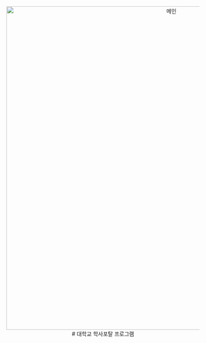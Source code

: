 <div align=center><img width="845" alt="메인" src="https://user-images.githubusercontent.com/113576529/235596313-87934a41-0f7c-4bd5-a33b-a65459a904d5.PNG"></div>

<div align=center># 대학교 학사포탈 프로그램 </div>

